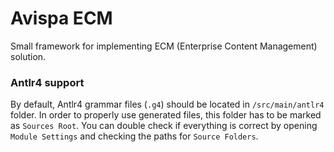 # Avispa ECM

Small framework for implementing ECM (Enterprise Content Management) solution.

### Antlr4 support

By default, Antlr4 grammar files (`.g4`) should be located in `/src/main/antlr4` 
folder. In order to properly use generated files, this folder has to be marked as
`Sources Root`. You can double check if everything is correct by opening `Module Settings` and checking
the paths for `Source Folders`.
